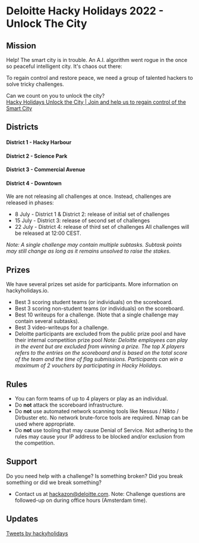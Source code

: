 # Deloitte Hacky Holidays 2022 - Unlock The City

## Mission
Help! The smart city is in trouble. An A.I. algorithm went rogue in the once so peaceful intelligent city. It's chaos out there:  
  
To regain control and restore peace, we need a group of talented hackers to solve tricky challenges.  
  
Can we count on you to unlock the city?  
[Hacky Holidays Unlock the City | Join and help us to regain control of the Smart City](https://www.youtube.com/watch?v=axXsMakiko8)  

## Districts

#### District 1 - Hacky Harbour
#### District 2 - Science Park
#### District 3 - Commercial Avenue
#### District 4 - Downtown
We are not releasing all challenges at once. Instead, challenges are released in phases:
- 8 July - District 1 & District 2: release of initial set of challenges  
- 15 July - District 3: release of second set of challenges
- 22 July - District 4: release of third set of challenges
All challenges will be released at 12:00 CEST.  
  
*Note: A single challenge may contain multiple subtasks. Subtask points may still change as long as it remains unsolved to raise the stakes.*

## Prizes
We have several prizes set aside for participants. More information on hackyholidays.io.  
  
- Best 3 scoring student teams (or individuals) on the scoreboard.
- Best 3 scoring non-student teams (or individuals) on the scoreboard.
- Best 10 writeups for a challenge. (Note that a single challenge may contain several subtasks).
- Best 3 video-writeups for a challenge.
- Deloitte participants are excluded from the public prize pool and have their internal competition prize pool
*Note: Deloitte employees can play in the event but are excluded from winning a prize. The top X players refers to the entries on the scoreboard and is based on the total score of the team and the time of flag submissions. Participants can win a maximum of 2 vouchers by participating in Hacky Holidays.*

## Rules
- You can form teams of up to 4 players or play as an individual.
- Do **not** attack the scoreboard infrastructure.
- Do **not** use automated network scanning tools like Nessus / Nikto / Dirbuster etc. No network brute-force tools are required. Nmap can be used where appropriate.
- Do **not** use tooling that may cause Denial of Service.
Not adhering to the rules may cause your IP address to be blocked and/or exclusion from the competition.

## Support
Do you need help with a challenge? Is something broken? Did you break something or did we break something?  
- Contact us at hackazon@deloitte.com.
Note: Challenge questions are followed-up on during office hours (Amsterdam time).

## Updates
<a class="twitter-timeline" href="https://twitter.com/hackyholidays?ref_src=twsrc%5Etfw">Tweets by hackyholidays</a> <script async src="https://platform.twitter.com/widgets.js" charset="utf-8"></script>
